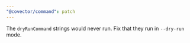 ```yaml
---
"@covector/command": patch
---
```


The `dryRunCommand` strings would never run. Fix that they run in `--dry-run` mode.
